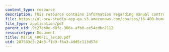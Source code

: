 ```yaml
---
content_type: resource
description: This resource contains information regarding manual control II.
file: https://ol-ocw-studio-app-qa.s3.amazonaws.com/courses/16-400-human-factors-engineering-fall-2011/287583c524e3f1d9f6a34dd5c113d57d_MIT16_400F11_lec10.pdf
file_type: application/pdf
parent_uid: 9c27eb0e-d8fc-366a-afb0-ce54cdbc2112
resourcetype: Document
title: MIT16_400F11_lec10.pdf
uid: 287583c5-24e3-f1d9-f6a3-4dd5c113d57d
---
```

